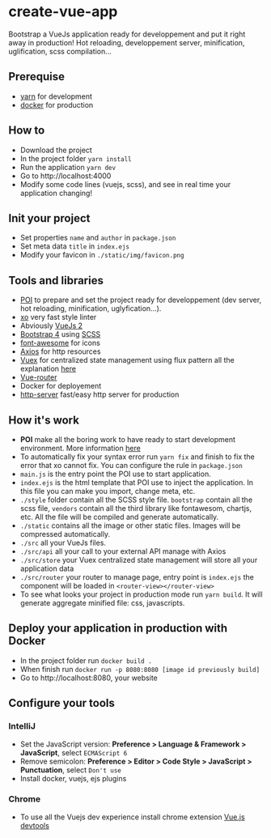 # create-vue-app

Bootstrap a VueJs application ready for developpement and put it right away in production!
Hot reloading, developpement server, minification, uglification, scss compilation...

## Prerequise

* [yarn](https://yarnpkg.com/fr/) for development
* [docker](https://www.docker.com) for production

## How to

* Download the project
* In the project folder `yarn install`
* Run the application `yarn dev`
* Go to http://localhost:4000
* Modify some code lines (vuejs, scss), and see in real time your application changing!

## Init your project

* Set properties `name` and `author` in `package.json`
* Set meta data `title` in `index.ejs`
* Modify your favicon in `./static/img/favicon.png`

## Tools and libraries

* [POI](https://github.com/egoist/poi) to prepare and set the project ready for developpement (dev server, hot reloading, minification, uglyfication...).
* [xo](https://github.com/sindresorhus/xo) very fast style linter
* Abviously [VueJs 2](https://vuejs.org/v2/guide/)
* [Bootstrap 4](https://v4-alpha.getbootstrap.com) using [SCSS](http://sass-lang.com)
* [font-awesome](http://fontawesome.io) for icons
* [Axios](https://github.com/mzabriskie/axios) for http resources
* [Vuex](https://github.com/vuejs/vuex) for centralized state management using flux pattern all the explanation [here](https://vuex.vuejs.org/en/)
* [Vue-router](https://github.com/vuejs/vue-router/)
* Docker for deployement
* [http-server](https://github.com/indexzero/http-server) fast/easy http server for production

## How it's work

* **POI** make all the boring work to have ready to start development environment. More information [here](https://poi.js.org/#/home)
* To automatically fix your syntax error run `yarn fix` and finish to fix the error that xo cannot fix. You can configure the rule in `package.json`
* `main.js` is the entry point the POI use to start application.
* `index.ejs` is the html template that POI use to inject the application. In this file you can make you import, change meta, etc.
* `./style` folder contain all the SCSS style file. `bootstrap` contain all the scss file, `vendors` contain all the third library like fontawesom, chartjs, etc. All the file will be compiled and generate automatically. 
* `./static` contains all the image or other static files. Images will be compressed automatically.
* `./src` all your VueJs files.
* `./src/api` all your call to your external API manage with Axios
* `./src/store` your Vuex centralized state management will store all your application data
* `./src/router` your router to manage page, entry point is `index.ejs` the component will be loaded in `<router-view></router-view>`
* To see what looks your project in production mode run `yarn build`. It will generate aggregate minified file: css, javascripts.

## Deploy your application in production with Docker

* In the project folder run `docker build .`
* When finish run `docker run -p 8080:8080 [image id previously build]`
* Go to http://localhost:8080, your website 

## Configure your tools

### IntelliJ

* Set the JavaScript version: **Preference > Language & Framework > JavaScript**, select `ECMAScript 6`
* Remove semicolon: **Preference > Editor > Code Style > JavaScript > Punctuation**, select `Don't use`
* Install docker, vuejs, ejs plugins

### Chrome

* To use all the Vuejs dev experience install chrome extension [Vue.js devtools](https://chrome.google.com/webstore/detail/vuejs-devtools/nhdogjmejiglipccpnnnanhbledajbpd)
